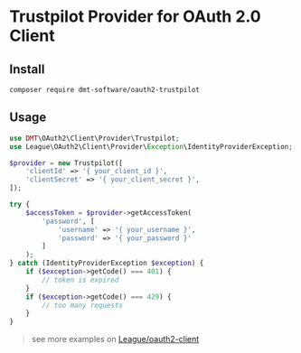# Trustpilot Provider for OAuth 2.0 Client

## Install

`composer require dmt-software/oauth2-trustpilot`

## Usage

```php
use DMT\OAuth2\Client\Provider\Trustpilot;
use League\OAuth2\Client\Provider\Exception\IdentityProviderException;

$provider = new Trustpilot([
    'clientId' => '{ your_client_id }',
    'clientSecret' => '{ your_client_secret }',
]);

try {
    $accessToken = $provider->getAccessToken(
        'password', [
            'username' => '{ your_username }',
            'password' => '{ your_password }'
        ]
    );
} catch (IdentityProviderException $exception) {
    if ($exception->getCode() === 401) {
        // token is expired
    }
    if ($exception->getCode() === 429) {
        // too many requests
    }
}
```

> see more examples on [League/oauth2-client](https://oauth2-client.thephpleague.com/usage/)


